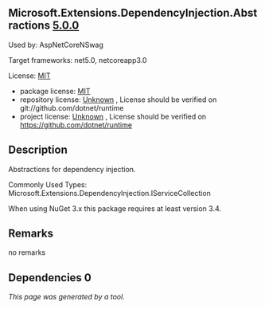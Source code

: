 Microsoft.Extensions.DependencyInjection.Abstractions [5.0.0](https://www.nuget.org/packages/Microsoft.Extensions.DependencyInjection.Abstractions/5.0.0)
--------------------

Used by: AspNetCoreNSwag

Target frameworks: net5.0, netcoreapp3.0

License: [MIT](../../../../licenses/mit) 

- package license: [MIT](https://licenses.nuget.org/MIT) 
- repository license: [Unknown](git://github.com/dotnet/runtime) , License should be verified on git://github.com/dotnet/runtime
- project license: [Unknown](https://github.com/dotnet/runtime) , License should be verified on https://github.com/dotnet/runtime

Description
-----------
Abstractions for dependency injection.

Commonly Used Types:
Microsoft.Extensions.DependencyInjection.IServiceCollection
 
When using NuGet 3.x this package requires at least version 3.4.

Remarks
-----------
no remarks


Dependencies 0
-----------


*This page was generated by a tool.*